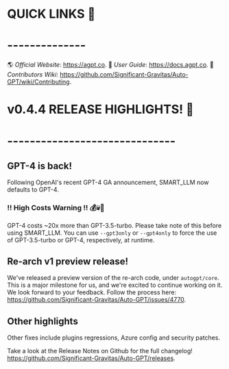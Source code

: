 # QUICK LINKS 🔗
# --------------
🌎 *Official Website*: https://agpt.co.
📖 *User Guide*: https://docs.agpt.co.
👩 *Contributors Wiki*: https://github.com/Significant-Gravitas/Auto-GPT/wiki/Contributing.

# v0.4.4 RELEASE HIGHLIGHTS! 🚀
# ------------------------------
## GPT-4 is back!
Following OpenAI's recent GPT-4 GA announcement, SMART_LLM now defaults
to GPT-4.

### !! High Costs Warning !! 💰💀🚨
GPT-4 costs ~20x more than GPT-3.5-turbo. 
Please take note of this before using SMART_LLM. You can use `--gpt3only` 
or `--gpt4only` to force the use of GPT-3.5-turbo or GPT-4, respectively, 
at runtime.

## Re-arch v1 preview release!
We've released a preview version of the re-arch code, under `autogpt/core`. 
This is a major milestone for us, and we're excited to continue working on it. 
We look forward to your feedback. Follow the process here: 
https://github.com/Significant-Gravitas/Auto-GPT/issues/4770.

## Other highlights
Other fixes include plugins regressions, Azure config and security patches.

Take a look at the Release Notes on Github for the full changelog! 
https://github.com/Significant-Gravitas/Auto-GPT/releases.
